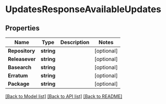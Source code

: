 # UpdatesResponseAvailableUpdates

## Properties

Name | Type | Description | Notes
------------ | ------------- | ------------- | -------------
**Repository** | **string** |  | [optional] 
**Releasever** | **string** |  | [optional] 
**Basearch** | **string** |  | [optional] 
**Erratum** | **string** |  | [optional] 
**Package** | **string** |  | [optional] 

[[Back to Model list]](../README.md#documentation-for-models) [[Back to API list]](../README.md#documentation-for-api-endpoints) [[Back to README]](../README.md)


